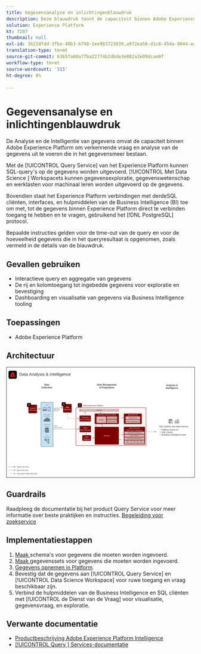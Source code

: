 ```yaml
---
title: Gegevensanalyse en inlichtingenblauwdruk
description: Deze blauwdruk toont de capaciteit binnen Adobe Experience Platform om verkennende vraag en analyse van de gegevens uit te voeren die in het gegevensmeer bestaan.
solution: Experience Platform
kt: 7207
thumbnail: null
exl-id: 3b22dfdd-3fbe-40b3-b798-1ee983723039,a972ea56-d1c8-45da-9044-ed31222a2441
translation-type: tm+mt
source-git-commit: 6365fa00a77ba22774b2d6de3e882a3e09dcae0f
workflow-type: tm+mt
source-wordcount: '315'
ht-degree: 0%

---
```


# Gegevensanalyse en inlichtingenblauwdruk

De Analyse en de Intelligentie van gegevens omvat de capaciteit binnen Adobe Experience Platform om verkennende vraag en analyse van de gegevens uit te voeren die in het gegevensmeer bestaan.

Met de [!UICONTROL Query Service] van het Experience Platform kunnen SQL-query&#39;s op de gegevens worden uitgevoerd. [!UICONTROL Met Data Science ] Workspacets kunnen gegevensexploratie, gegevenswetenschap en werklasten voor machinaal leren worden uitgevoerd op de gegevens.

Bovendien staat het Experience Platform verbindingen met derdeSQL cliënten, interfaces, en hulpmiddelen van de Business Intelligence (BI) toe om met, tot de gegevens binnen Experience Platform direct te verbinden toegang te hebben en te vragen, gebruikend het [!DNL PostgreSQL] protocol.

Bepaalde instructies gelden voor de time-out van de query en voor de hoeveelheid gegevens die in het queryresultaat is opgenomen, zoals vermeld in de details van de blauwdruk.

## Gevallen gebruiken

* Interactieve query en aggregatie van gegevens
* De rij en kolomtoegang tot ingebedde gegevens voor exploratie en bevestiging
* Dashboarding en visualisatie van gegevens via Business Intelligence tooling

## Toepassingen

* Adobe Experience Platform

## Architectuur

<img src="assets/data_exploration.svg" alt="Referentiearchitectuur voor de Enterprise Data Exploration and Reporting Blueprint" style="border:1px solid #4a4a4a" />

## Guardrails

Raadpleeg de documentatie bij het product Query Service voor meer informatie over beste praktijken en instructies.
[Begeleiding voor zoekservice](https://experienceleague.adobe.com/docs/experience-platform/query/best-practices/writing-queries.html?lang=en#best-practices)

## Implementatiestappen

1. [Maak ](https://experienceleague.adobe.com/docs/platform-learn/tutorials/schemas/create-a-schema.html) schema&#39;s voor gegevens die moeten worden ingevoerd.
1. [Maak ](https://experienceleague.adobe.com/docs/platform-learn/tutorials/data-ingestion/create-datasets-and-ingest-data.html) gegevenssets voor gegevens die moeten worden ingevoerd.
1. [Gegevens opnemen in Platform](https://experienceleague.adobe.com/?recommended=ExperiencePlatform-D-1-2020.1.dataingestion).
1. Bevestig dat de gegevens aan [!UICONTROL Query Service] en [!UICONTROL Data Science Workspace] voor ruwe toegang en vraag beschikbaar zijn.
1. Verbind de hulpmiddelen van de Business Intelligence en SQL cliënten met [!UICONTROL de Dienst van de Vraag] voor visualisatie, gegevensvraag, en exploratie.

## Verwante documentatie

* [Productbeschrijving Adobe Experience Platform Intelligence](https://helpx.adobe.com/legal/product-descriptions/adobe-experience-platform-intelligence---product-description.html)
* [[!UICONTROL Query ] Services-documentatie](https://experienceleague.adobe.com/docs/experience-platform/query/home.html?lang=en)
